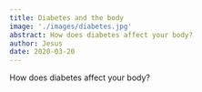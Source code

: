 ```yaml
---
title: Diabetes and the body
image: './images/diabetes.jpg'
abstract: How does diabetes affect your body?
author: Jesus
date: 2020-03-20
---
```

How does diabetes affect your body?

